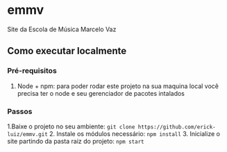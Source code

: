 # emmv
Site da Escola de Música Marcelo Vaz 



## Como executar localmente 

### Pré-requisitos 

1. Node + npm: para poder rodar este projeto na sua maquina local você precisa ter o node e seu gerenciador de pacotes intalados

### Passos 
1.Baixe o projeto no seu ambiente: ```git clone https://github.com/erick-luiz/emmv.git```
2. Instale os módulos necessário: ```npm install```
3. Inicialize o site partindo da pasta raiz do projeto: ```npm start```